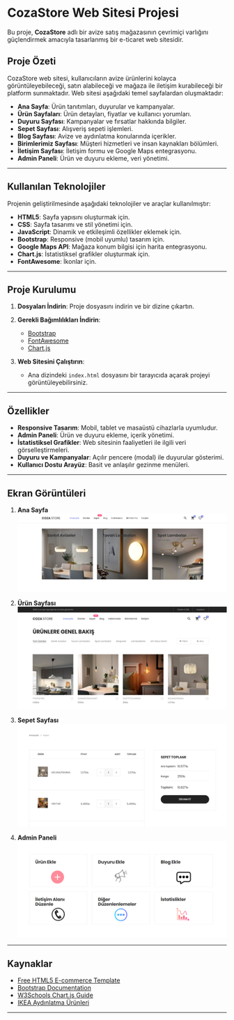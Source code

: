 # CozaStore Web Sitesi Projesi

Bu proje, **CozaStore** adlı bir avize satış mağazasının çevrimiçi varlığını güçlendirmek amacıyla tasarlanmış bir e-ticaret web sitesidir.

## Proje Özeti

CozaStore web sitesi, kullanıcıların avize ürünlerini kolayca görüntüleyebileceği, satın alabileceği ve mağaza ile iletişim kurabileceği bir platform sunmaktadır. Web sitesi aşağıdaki temel sayfalardan oluşmaktadır:

- **Ana Sayfa**: Ürün tanıtımları, duyurular ve kampanyalar.
- **Ürün Sayfaları**: Ürün detayları, fiyatlar ve kullanıcı yorumları.
- **Duyuru Sayfası**: Kampanyalar ve fırsatlar hakkında bilgiler.
- **Sepet Sayfası**: Alışveriş sepeti işlemleri.
- **Blog Sayfası**: Avize ve aydınlatma konularında içerikler.
- **Birimlerimiz Sayfası**: Müşteri hizmetleri ve insan kaynakları bölümleri.
- **İletişim Sayfası**: İletişim formu ve Google Maps entegrasyonu.
- **Admin Paneli**: Ürün ve duyuru ekleme, veri yönetimi.

---

## Kullanılan Teknolojiler

Projenin geliştirilmesinde aşağıdaki teknolojiler ve araçlar kullanılmıştır:

- **HTML5**: Sayfa yapısını oluşturmak için.
- **CSS**: Sayfa tasarımı ve stil yönetimi için.
- **JavaScript**: Dinamik ve etkileşimli özellikler eklemek için.
- **Bootstrap**: Responsive (mobil uyumlu) tasarım için.
- **Google Maps API**: Mağaza konum bilgisi için harita entegrasyonu.
- **Chart.js**: İstatistiksel grafikler oluşturmak için.
- **FontAwesome**: İkonlar için.

---

## Proje Kurulumu

1. **Dosyaları İndirin**: Proje dosyasını indirin ve bir dizine çıkartın.
   
2. **Gerekli Bağımlılıkları İndirin**:
   - [Bootstrap](https://getbootstrap.com/docs/5.3/getting-started/introduction/)
   - [FontAwesome](https://fontawesome.com)
   - [Chart.js](https://www.chartjs.org)

3. **Web Sitesini Çalıştırın**:
   - Ana dizindeki `index.html` dosyasını bir tarayıcıda açarak projeyi görüntüleyebilirsiniz.

---

## Özellikler

- **Responsive Tasarım**: Mobil, tablet ve masaüstü cihazlarla uyumludur.
- **Admin Paneli**: Ürün ve duyuru ekleme, içerik yönetimi.
- **İstatistiksel Grafikler**: Web sitesinin faaliyetleri ile ilgili veri görselleştirmeleri.
- **Duyuru ve Kampanyalar**: Açılır pencere (modal) ile duyurular gösterimi.
- **Kullanıcı Dostu Arayüz**: Basit ve anlaşılır gezinme menüleri.

---

## Ekran Görüntüleri

1. **Ana Sayfa**  
   ![Ana Sayfa](screenshots/anasayfa.png)

2. **Ürün Sayfası**  
   ![Ürün Sayfası](screenshots/ürünler.png)

3. **Sepet Sayfası**  
   ![Admin Paneli](screenshots/sepet.png)
   
4. **Admin Paneli**  
   ![Admin Paneli](screenshots/admin_paneli.png)
---

## Kaynaklar

- [Free HTML5 E-commerce Template](https://themewagon.com/themes/free-html5-ecommerce-website-template/)
- [Bootstrap Documentation](https://getbootstrap.com/docs/5.3/getting-started/introduction/)
- [W3Schools Chart.js Guide](https://www.w3schools.com/ai/ai_chartjs.asp2.0)
- [IKEA Aydınlatma Ürünleri](https://www.ikea.com.tr/kategori/aydinlatma)

---
